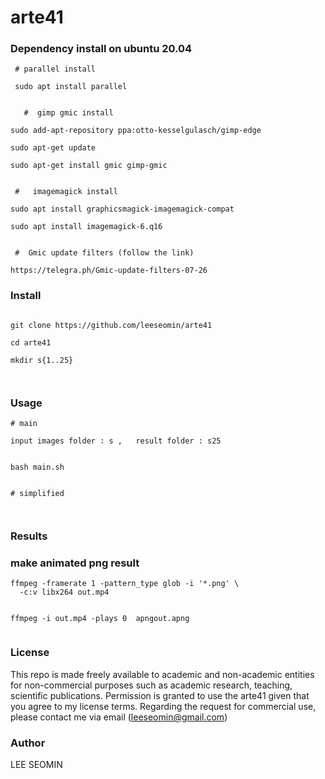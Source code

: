 # arte41




### Dependency install on ubuntu 20.04 


```
 # parallel install
 
 sudo apt install parallel
 
 
   #  gimp gmic install

sudo add-apt-repository ppa:otto-kesselgulasch/gimp-edge

sudo apt-get update

sudo apt-get install gmic gimp-gmic


 #   imagemagick install

sudo apt install graphicsmagick-imagemagick-compat

sudo apt install imagemagick-6.q16


 #  Gmic update filters (follow the link)
 
https://telegra.ph/Gmic-update-filters-07-26

```



### Install

```

git clone https://github.com/leeseomin/arte41

cd arte41

mkdir s{1..25}



```

### Usage
```
# main 

input images folder : s ,   result folder : s25


bash main.sh   


# simplified



```




###  Results





 
 
 
### make animated png result
```
ffmpeg -framerate 1 -pattern_type glob -i '*.png' \
  -c:v libx264 out.mp4
  
  
ffmpeg -i out.mp4 -plays 0  apngout.apng
  
```  
  
  

### License

This repo is made freely available to academic and non-academic entities for non-commercial purposes such as academic research, teaching, scientific publications. Permission is granted to use the arte41 given that you agree to my license terms. Regarding the request for commercial use, please contact me via email (leeseomin@gmail.com)



###  Author

LEE SEOMIN
